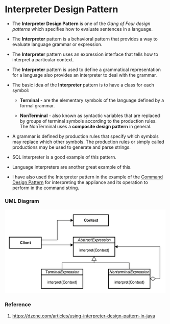 # Interpreter Design Pattern

* The **Interpreter Design Pattern** is one of the _Gang of Four design patterns_ which specifies how to evaluate sentences in a language.

* The **Interpreter** pattern is a behavioral pattern that provides a way to evaluate language grammar or expression.

* The **Interpreter** pattern uses an expression interface that tells how to interpret a particular context.

* The **Interpreter** pattern is used to define a grammatical representation for a language also provides an interpreter to deal with the grammar.

* The basic idea of the **Interpreter** pattern is to have a class for each symbol:

    * **Terminal** - are the elementary symbols of the language defined by a formal grammar.

    * **NonTerminal** -  also known as syntactic variables that are replaced by groups of terminal symbols according to the production rules. The NonTerminal uses a **composite design pattern** in general.

* A grammar is defined by production rules that specify which symbols may replace which other symbols. The production rules or simply called productions may be used to generate and parse strings.

* SQL interpreter is a good example of this pattern.

* Language interpreters are another great example of this.

* I have also used the Interpreter pattern in the example of the [Command Design Pattern](../command) for interpreting the appliance and its operation to perform in the command string.

### UML Diagram

![uml diagram](../../../../../../../../.github/uploads/uml/interpreter.png)

### Reference

1. https://dzone.com/articles/using-interpreter-design-pattern-in-java